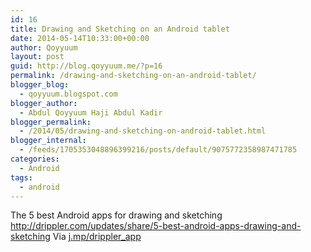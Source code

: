 ```yaml
---
id: 16
title: Drawing and Sketching on an Android tablet
date: 2014-05-14T10:33:00+00:00
author: Qoyyuum
layout: post
guid: http://blog.qoyyuum.me/?p=16
permalink: /drawing-and-sketching-on-an-android-tablet/
blogger_blog:
  - qoyyuum.blogspot.com
blogger_author:
  - Abdul Qoyyuum Haji Abdul Kadir
blogger_permalink:
  - /2014/05/drawing-and-sketching-on-android-tablet.html
blogger_internal:
  - /feeds/1705353048896399216/posts/default/9075772358987471785
categories:
  - Android
tags:
  - android
---
```

The 5 best Android apps for drawing and sketching <http://drippler.com/updates/share/5-best-android-apps-drawing-and-sketching> Via [j.mp/drippler_app](http://j.mp/drippler_app)